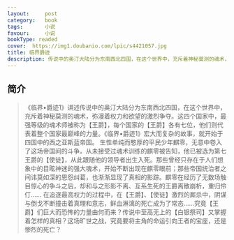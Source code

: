 ```yaml
---
layout:     post
category:   book
tags:       小说
favour:     小说
bookType: readed
cover:  https://img1.doubanio.com/lpic/s4421057.jpg
title: 临界爵迹
description: 传说中的奥汀大陆分为东南西北四国，在这个世界中，充斥着神秘莫测的魂术，弥漫着权力和欲望的激烈争夺。这四个国家中，最强等级的魂术师被称为【王爵】，每个国家的【王爵】各有七位，他们则代表着整个国家最巅峰的力量。
---
```


## 简介
> 《临界•爵迹1》讲述传说中的奥汀大陆分为东南西北四国，在这个世界中，充斥着神秘莫测的魂术，弥漫着权力和欲望的激烈争夺。这四个国家中，最强等级的魂术师被称为【王爵】，每个国家的【王爵】各有七位，他们则代表着整个国家最巅峰的力量。《临界•爵迹1》宏大而复杂的故事，就开始于四国中的西之亚斯蓝帝国。
  生性单纯而憨厚的平民少年麒零，无意中卷入了这场帝国间的斗争。从未接受过魂术训练的麒零被告知，他已被选为第七王爵的【使徒】，从此跟随他的领导者出生入死。那些曾经只存在于人们想象中的目眩神迷的强大魂术，开始不断出现在麒零眼前；那些帝国统治者之间讳莫如深的恩怨纠葛，也渐渐显现了真相的影踪。麒零在经历了无数场触目惊心的争斗之后，却和与之形影不离、互系生死的王爵离散崩析，重归伶仃……
  在追逐最高权力的过程中，在【王爵】、【使徒】激烈的厮杀中，阴谋与倒戈不断撞击着真理和意志，鲜血淋漓的死亡成为了常态……究竟【王爵】们巨大而恐怖的力量由何而来？传说中至高无上的【白银祭司】又掌握着怎样的真相？这场旷世之战，究竟要将主角的命运引向王者的宝座，还是惨烈的死亡？